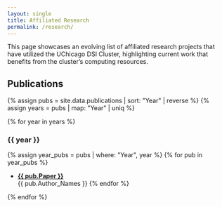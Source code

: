 ```yaml
---
layout: single
title: Affiliated Research
permalink: /research/
---
```


This page showcases an evolving list of affiliated research projects that have utilized the UChicago DSI Cluster, highlighting current work that benefits from the cluster’s computing resources.

## Publications


{% assign pubs = site.data.publications | sort: "Year" | reverse %}
{% assign years = pubs | map: "Year" | uniq %}

{% for year in years %}
### {{ year }}

{% assign year_pubs = pubs | where: "Year", year %}
{% for pub in year_pubs %}
- <a href="{{ pub.Link }}" target="_blank"><strong>{{ pub.Paper }}</strong></a>  
  <span class="citation">{{ pub.Author_Names }}</span>
{% endfor %}

{% endfor %}